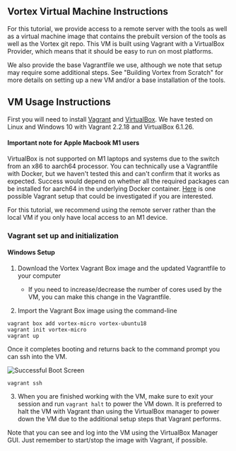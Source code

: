 
## Vortex Virtual Machine Instructions
For this tutorial, we provide access to a remote server with the tools as well as a virtual machine
image that contains the prebuilt version of the tools as well as the Vortex git repo. This VM is
built using Vagrant with a VirtualBox Provider, which means that it should be easy to run on most platforms.

We also provide the base Vagrantfile we use, although we note that setup may require some additional steps.
See "Building Vortex from Scratch" for more details on setting up a new VM and/or a base installation of the
tools.


## VM Usage Instructions

First you will need to install [Vagrant](https://www.vagrantup.com) and [VirtualBox](). We have tested
on Linux and Windows 10 with Vagrant 2.2.18 and VirtualBox 6.1.26.

#### Important note for Apple Macbook M1 users
VirtualBox is not supported on M1 laptops and systems due to the switch from an x86 to aarch64 processor.
You can technically use a Vagrantfile with Docker, but we haven't tested this and can't confirm that it
works as expected. Success would depend on whether all the required packages can be installed for aarch64 
in the underlying Docker container. [Here](https://app.vagrantup.com/jeffnoxon/boxes/ubuntu-20.04-arm64) 
is one possible Vagrant setup that could be investigated if you are interested.

For this tutorial, we recommend using the remote server rather than the local VM if you only have local
access to an M1 device.

### Vagrant set up and initialization

#### Windows Setup

1) Download the Vortex Vagrant Box image and the updated Vagrantfile to your computer
    * If you need to increase/decrease the number of cores used by the VM, you can make this change in the Vagrantfile.

2) Import the Vagrant Box image using the command-line

```
vagrant box add vortex-micro vortex-ubuntu18
vagrant init vortex-micro
vagrant up
```
Once it completes booting and returns back to the command prompt you can ssh into the VM.

![Successful Boot Screen](../blob/main/VM_Imgs/screenshots/windows/vagrant_tutorial_windows10_2.png)

```
vagrant ssh
```

3) When you are finished working with the VM, make sure to exit your session and run `vagrant halt` to power
the VM down. It is preferred to halt the VM with Vagrant than using the VirtualBox manager to power down the VM 
due to the additional setup steps that Vagrant performs.

Note that you can see and log into the VM using the VirtualBox Manager GUI. Just remember to start/stop the image with
Vagrant, if possible.


